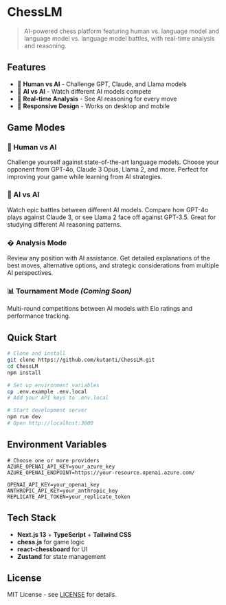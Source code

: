 # ChessLM

> AI-powered chess platform featuring human vs. language model and language model vs. language model battles, with real-time analysis and reasoning.

## Features

- 🎯 **Human vs AI** - Challenge GPT, Claude, and Llama models
- 🤖 **AI vs AI** - Watch different AI models compete
- 🧠 **Real-time Analysis** - See AI reasoning for every move
- 📱 **Responsive Design** - Works on desktop and mobile

## Game Modes

### 🎯 Human vs AI
Challenge yourself against state-of-the-art language models. Choose your opponent from GPT-4o, Claude 3 Opus, Llama 2, and more. Perfect for improving your game while learning from AI strategies.

### 🤖 AI vs AI  
Watch epic battles between different AI models. Compare how GPT-4o plays against Claude 3, or see Llama 2 face off against GPT-3.5. Great for studying different AI reasoning patterns.

### � Analysis Mode
Review any position with AI assistance. Get detailed explanations of the best moves, alternative options, and strategic considerations from multiple AI perspectives.

### 📊 Tournament Mode *(Coming Soon)*
Multi-round competitions between AI models with Elo ratings and performance tracking.

## Quick Start

```bash
# Clone and install
git clone https://github.com/kutanti/ChessLM.git
cd ChessLM
npm install

# Set up environment variables
cp .env.example .env.local
# Add your API keys to .env.local

# Start development server
npm run dev
# Open http://localhost:3000
```

## Environment Variables

```env
# Choose one or more providers
AZURE_OPENAI_API_KEY=your_azure_key
AZURE_OPENAI_ENDPOINT=https://your-resource.openai.azure.com/

OPENAI_API_KEY=your_openai_key
ANTHROPIC_API_KEY=your_anthropic_key
REPLICATE_API_TOKEN=your_replicate_token
```

## Tech Stack

- **Next.js 13** + **TypeScript** + **Tailwind CSS**
- **chess.js** for game logic
- **react-chessboard** for UI
- **Zustand** for state management

## License

MIT License - see [LICENSE](LICENSE) for details.
